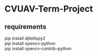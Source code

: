 # CVUAV-Term-Project
## requirements
pip install djitellopy2  
pip install opencv-python  
pip install opencv-contrib-python  
